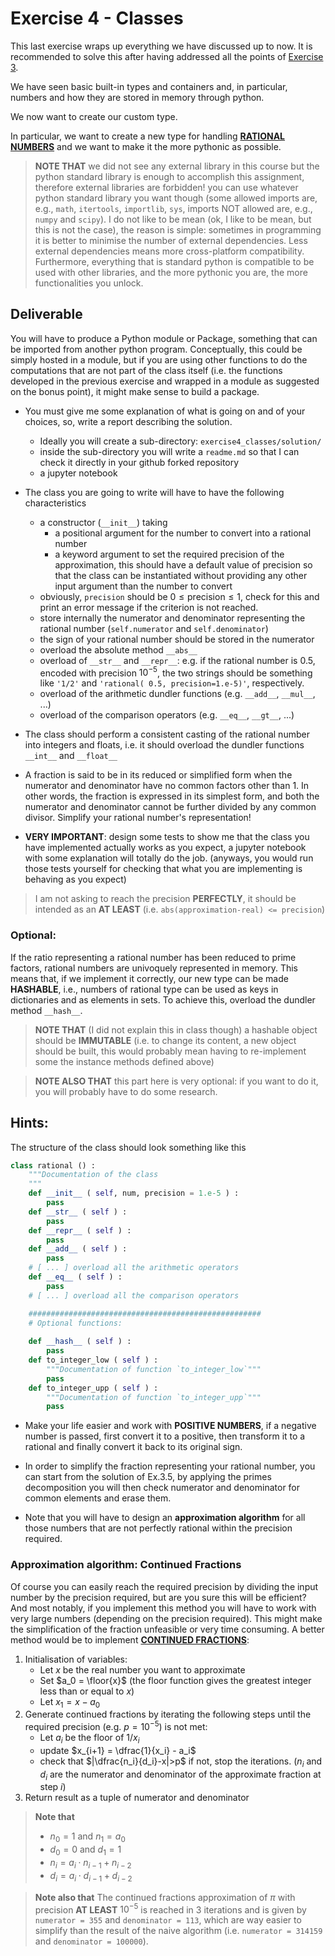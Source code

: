 # Exercise 4 - Classes

This last exercise wraps up everything we have discussed up to now. It is recommended to solve this after having addressed all the points of [Exercise 3](../exercise3_pythonbasics).

We have seen basic built-in types and containers and, in particular, numbers and how they are stored in memory through python.

We now want to create our custom type.

In particular, we want to create a new type for handling [**RATIONAL NUMBERS**](https://en.wikipedia.org/wiki/Rational_number) and we want to make it the more pythonic as possible.

> **NOTE THAT** we did not see any external library in this course but the python standard library is enough to accomplish this assignment, therefore external libraries are forbidden!
> you can use whatever python standard library you want though (some allowed imports are, e.g., ``math``, ``itertools``, ``importlib``, ``sys``, imports NOT allowed are, e.g., ``numpy`` and ``scipy``).
> I do not like to be mean (ok, I like to be mean, but this is not the case), the reason is simple: sometimes in programming it is better to minimise the number of external dependencies. Less external dependencies means more cross-platform compatibility. Furthermore, everything that is standard python is compatible to be used with other libraries, and the more pythonic you are, the more functionalities you unlock.

## Deliverable

You will have to produce a Python module or Package, something that can be imported from another python program.
Conceptually, this could be simply hosted in a module, but if you are using other functions to do the computations that are not part of the class itself (i.e. the functions developed in the previous exercise and wrapped in a module as suggested on the bonus point), it might make sense to build a package.

* You must give me some explanation of what is going on and of your choices, so, write a report describing the solution.
  - Ideally you will create a sub-directory: ``exercise4_classes/solution/``
  - inside the sub-directory you will write a ``readme.md`` so that I can check it directly in your github forked repository
  - a jupyter notebook

* The class you are going to write will have to have the following characteristics
  - a constructor (``__init__``) taking
    - a positional argument for the number to convert into a rational number
    - a keyword argument to set the required precision of the approximation, this should have a default value of precision so that the class can be instantiated without providing any other input argument than the number to convert
  - obviously, `precision` should be $0 \le \text{precision} \le 1$, check for this and print an error message if the criterion is not reached.
  - store internally the numerator and denominator representing the rational number (``self.numerator`` and ``self.denominator``)
  - the sign of your rational number should be stored in the numerator
  - overload the absolute method ``__abs__``
  - overload of ``__str__`` and ``__repr__``:
    e.g. if the rational number is 0.5, encoded with precision $10^{-5}$, the two strings should be something like ``'1/2'`` and ``'rational( 0.5, precision=1.e-5)'``, respectively.
  - overload of the arithmetic dundler functions (e.g. ``__add__``, ``__mul__``, ...)
  - overload of the comparison operators (e.g. ``__eq__``, ``__gt__``, ...)

* The class should perform a consistent casting of the rational number into integers and floats, i.e. it should overload the dundler functions ``__int__`` and ``__float__``

* A fraction is said to be in its reduced or simplified form when the numerator and denominator have no common factors other than 1. In other words, the fraction is expressed in its simplest form, and both the numerator and denominator cannot be further divided by any common divisor. Simplify your rational number's representation!

* **VERY IMPORTANT**: design some tests to show me that the class you have implemented actually works as you expect, a jupyter notebook with some explanation will totally do the job. (anyways, you would run those tests yourself for checking that what you are implementing is behaving as you expect) 

> I am not asking to reach the precision **PERFECTLY**, it should be intended as an **AT LEAST** (i.e. ``abs(approximation-real) <= precision``)

### Optional:

If the ratio representing a rational number has been reduced to prime factors, rational numbers are univoquely represented in memory.
This means that, if we implement it correctly, our new type can be made **HASHABLE**, i.e., numbers of rational type can be used as keys in dictionaries and as elements in sets.
To achieve this, overload the dundler method ``__hash__``.

> **NOTE THAT** (I did not explain this in class though) a hashable object should be **IMMUTABLE** (i.e. to change its content, a new object should be built, this would probably mean having to re-implement some the instance methods defined above)

> **NOTE ALSO THAT** this part here is very optional: if you want to do it, you will probably have to do some research.

## Hints:

The structure of the class should look something like this

```python
class rational () :
    """Documentation of the class
    """
    def __init__ ( self, num, precision = 1.e-5 ) :
        pass
    def __str__ ( self ) :
    	pass
    def __repr__ ( self ) :
    	pass
    def __add__ ( self ) :
    	pass
    # [ ... ] overload all the arithmetic operators
    def __eq__ ( self ) :
    	pass
    # [ ... ] overload all the comparison operators

    ####################################################
    # Optional functions:
    
    def __hash__ ( self ) :
    	pass
    def to_integer_low ( self ) :
    	"""Documentation of function `to_integer_low`"""
    	pass
    def to_integer_upp ( self ) :
    	"""Documentation of function `to_integer_upp`"""
    	pass
```

* Make your life easier and work with **POSITIVE NUMBERS**, if a negative number is passed, first convert it to a positive, then transform it to a rational and finally convert it back to its original sign.

* In order to simplify the fraction representing your rational number, you can start from the solution of Ex.3.5, by applying the primes decomposition you will then check numerator and denominator for common elements and erase them.

* Note that you will have to design an **approximation algorithm** for all those numbers that are not perfectly rational within the precision required.

### Approximation algorithm: Continued Fractions

Of course you can easily reach the required precision by dividing the input number by the precision required, but are you sure this will be efficient? And most notably, if you implement this method you will have to work with very large numbers (depending on the precision required). This might make the simplification of the fraction unfeasible or very time consuming.
  A better method would be to implement [**CONTINUED FRACTIONS**](https://en.wikipedia.org/wiki/Continued_fraction#Best_rational_approximations):
  1. Initialisation of variables:
     * Let $x$ be the real number you want to approximate
     * Set $a_0 = \floor{x}$ (the floor function gives the greatest integer less than or equal to $x$)
     * Let $x_1 = x - a_0$
  2. Generate continued fractions by iterating the following steps until the required precision (e.g. $p=10^{-5}$) is not met:
     * Let $a_i$ be the floor of $1/x_i$
     * update $x_{i+1} = \dfrac{1}{x_i} - a_i$
     * check that $|\dfrac{n_i}{d_i}-x|>p$ if not, stop the iterations.
       ($n_i$ and $d_i$ are the numerator and denominator of the approximate fraction at step $i$)
  3. Return result as a tuple of numerator and denominator

> **Note that**
> * $n_0 = 1$ and $n_1 = a_0$
> * $d_0 = 0$ and $d_1 = 1$
> * $n_i = a_i \cdot n_{i-1} + n_{i-2}$
> * $d_i = a_i \cdot d_{i-1} + d_{i-2}$

> **Note also that**
>  The continued fractions approximation of $\pi$ with precision **AT LEAST** $10^{-5}$ is reached in 3 iterations and is given by ``numerator = 355`` and ``denominator = 113``, which are way easier to simplify than the result of the naive algorithm (i.e. ``numerator = 314159`` and ``denominator = 100000``).

